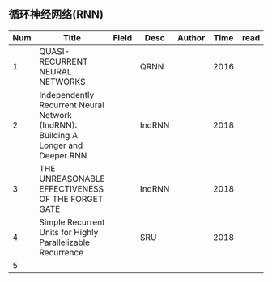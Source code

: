 ## 循环神经网络(RNN)

| Num  | Title                                                        | Field | Desc   | Author | Time | read |
| ---- | ------------------------------------------------------------ | ----- | ------ | ------ | ---- | ---- |
| 1    | QUASI-RECURRENT NEURAL NETWORKS                              |       | QRNN   |        | 2016 |      |
| 2    | Independently Recurrent Neural Network (IndRNN): Building A Longer and Deeper RNN |       | IndRNN |        | 2018 |      |
| 3    | THE UNREASONABLE EFFECTIVENESS OF THE FORGET GATE            |       | IndRNN |        | 2018 |      |
| 4    | Simple Recurrent Units for Highly Parallelizable Recurrence  |       | SRU    |        | 2018 |      |
| 5    |                                                              |       |        |        |      |      |

## 